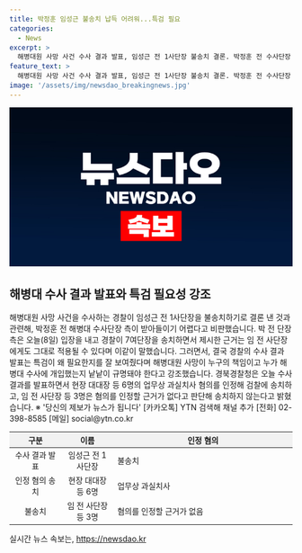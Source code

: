```yaml
---
title: 박정훈 임성근 불송치 납득 어려워...특검 필요
categories:
  - News
excerpt: >
  해병대원 사망 사건 수사 결과 발표, 임성근 전 1사단장 불송치 결론. 박정훈 전 수사단장 측 비판, 경찰의 결론 받아들이기 어렵다고. 박 전 단장은 경찰의 수사 결과로 특검 필요성을 강조하며, 누구의 책임이고 누가 개입했는지 규명해야 한다고 주장. 경찰청, 업무상 과실치사 혐의로 6명 송치 결정하고, 임 전 사단장 등 3명은 송치하지 않는다 밝혀.
feature_text: >
  해병대원 사망 사건 수사 결과 발표, 임성근 전 1사단장 불송치 결론. 박정훈 전 수사단장 측 비판, 경찰의 결론 받아들이기 어렵다고. 박 전 단장은 경찰의 수사 결과로 특검 필요성을 강조하며, 누구의 책임이고 누가 개입했는지 규명해야 한다고 주장. 경찰청, 업무상 과실치사 혐의로 6명 송치 결정하고, 임 전 사단장 등 3명은 송치하지 않는다 밝혀.
image: '/assets/img/newsdao_breakingnews.jpg'
---
```


<p><img src="/assets/img/newsdao_breakingnews.jpg" alt="ontimetimes 속보" /></p>

<h2 data-ke-size="size26">해병대 수사 결과 발표와 특검 필요성 강조</h2>

<p data-ke-size="size16">해병대원 사망 사건을 수사하는 경찰이 임성근 전 1사단장을 불송치하기로 결론 낸 것과 관련해, 박정훈 전 해병대 수사단장 측이 받아들이기 어렵다고 비판했습니다. 박 전 단장 측은 오늘(8일) 입장을 내고 경찰이 7여단장을 송치하면서 제시한 근거는 임 전 사단장에게도 그대로 적용될 수 있다며 이같이 말했습니다. 그러면서, 결국 경찰의 수사 결과 발표는 특검이 왜 필요한지를 잘 보여줬다며 해병대원 사망이 누구의 책임이고 누가 해병대 수사에 개입했는지 낱낱이 규명돼야 한다고 강조했습니다. 경북경찰청은 오늘 수사 결과를 발표하면서 현장 대대장 등 6명의 업무상 과실치사 혐의를 인정해 검찰에 송치하고, 임 전 사단장 등 3명은 혐의를 인정할 근거가 없다고 판단해 송치하지 않는다고 밝혔습니다. ※ '당신의 제보가 뉴스가 됩니다' [카카오톡] YTN 검색해 채널 추가 [전화] 02-398-8585 [메일] social@ytn.co.kr</p>

<table>
<thead>
<tr>
<th scope="col" style="width:100px;background-color:#f2f2f2;text-align:center">구분</th>
<th scope="col" style="width:100px;background-color:#f2f2f2;text-align:center">이름</th>
<th scope="col" style="width:400px;background-color:#f2f2f2;text-align:center">인정 혐의</th>
</tr>
</thead>
<tbody>
<tr>
<td style="text-align:center">수사 결과 발표</td>
<td style="text-align:center">임성근 전 1사단장</td>
<td>불송치</td>
</tr>
<tr>
<td style="text-align:center">인정 혐의 송치</td>
<td style="text-align:center">현장 대대장 등 6명</td>
<td>업무상 과실치사</td>
</tr>
<tr>
<td style="text-align:center">불송치</td>
<td style="text-align:center">임 전 사단장 등 3명</td>
<td>혐의를 인정할 근거가 없음</td>
</tr>
</tbody>
</table>
실시간 뉴스 속보는, <a href="https://newsdao.kr" rel="dofollow">https://newsdao.kr</a>


